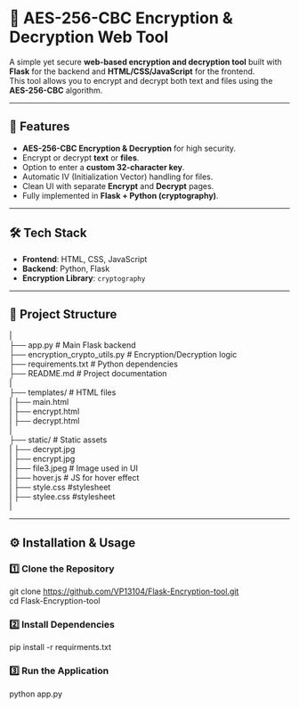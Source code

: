 # 🔐 AES-256-CBC Encryption & Decryption Web Tool

A simple yet secure **web-based encryption and decryption tool** built with **Flask** for the backend and **HTML/CSS/JavaScript** for the frontend.  
This tool allows you to encrypt and decrypt both text and files using the **AES-256-CBC** algorithm.

---

## 📌 Features
- **AES-256-CBC Encryption & Decryption** for high security.
- Encrypt or decrypt **text** or **files**.
- Option to enter a **custom 32-character key**.
- Automatic IV (Initialization Vector) handling for files.
- Clean UI with separate **Encrypt** and **Decrypt** pages.
- Fully implemented in **Flask + Python (cryptography)**.

---

## 🛠 Tech Stack
- **Frontend**: HTML, CSS, JavaScript
- **Backend**: Python, Flask
- **Encryption Library**: `cryptography`

---

## 📂 Project Structure
|<br>
├── app.py # Main Flask backend<br>
├── encryption_crypto_utils.py # Encryption/Decryption logic<br>
├── requirements.txt # Python dependencies<br>
├── README.md # Project documentation<br>
|<br>
├── templates/ # HTML files<br>
| ├── main.html<br>
| ├── encrypt.html<br>
| ├── decrypt.html<br>
|<br>
├── static/ # Static assets<br>
| ├── decrypt.jpg<br>
| ├── encrypt.jpg<br>
| ├── file3.jpeg # Image used in UI<br>
| ├── hover.js # JS for hover effect<br>
| ├── style.css #stylesheet <br>
| ├── stylee.css #stylesheet <br>
|<br>

---


## ⚙️ Installation & Usage

### 1️⃣ Clone the Repository
git clone https://github.com/VP13104/Flask-Encryption-tool.git <br>
cd Flask-Encryption-tool

### 2️⃣ Install Dependencies
pip install -r requirments.txt

### 3️⃣ Run the Application
python app.py
